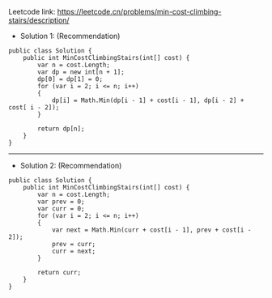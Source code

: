 Leetcode link: https://leetcode.cn/problems/min-cost-climbing-stairs/description/ 

- Solution 1: (Recommendation)
```
public class Solution {
    public int MinCostClimbingStairs(int[] cost) {
        var n = cost.Length;
        var dp = new int[n + 1];
        dp[0] = dp[1] = 0;
        for (var i = 2; i <= n; i++)
        {
            dp[i] = Math.Min(dp[i - 1] + cost[i - 1], dp[i - 2] + cost[ i - 2]);
        }

        return dp[n];
    }
}
```

---

- Solution 2: (Recommendation)
```
public class Solution {
    public int MinCostClimbingStairs(int[] cost) {
        var n = cost.Length;
        var prev = 0;
        var curr = 0;
        for (var i = 2; i <= n; i++)
        {
            var next = Math.Min(curr + cost[i - 1], prev + cost[i - 2]);
            prev = curr;
            curr = next;
        }

        return curr;
    }
}
```
